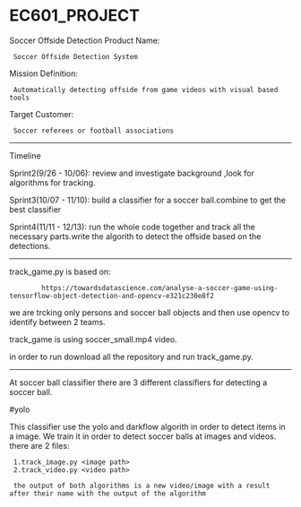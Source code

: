 # EC601_PROJECT
Soccer Offside Detection
Product Name: 

     Soccer Offside Detection System
     
Mission Definition:

     Automatically detecting offside from game videos with visual based tools
     
Target Customer: 

     Soccer referees or football associations
     

------------------------------------------------------------------------------------------
Timeline

Sprint2(9/26 - 10/06): review and investigate background ,look for algorithms for tracking.

Sprint3(10/07 - 11/10): build a classifier for a soccer ball.combine to get the best classifier

Sprint4(11/11 - 12/13): run the whole code together and track all the necessary parts.write the algorith to detect the offside based on the detections.


------------------------------------------------------------------------------------------

track_game.py is based on:

            https://towardsdatascience.com/analyse-a-soccer-game-using-tensorflow-object-detection-and-opencv-e321c230e8f2
            
we are trcking only persons and soccer ball objects and then use opencv to identify between 2 teams.

track_game is using soccer_small.mp4 video.

in order to run download all the repository and run track_game.py. 

------------------------------------------------------------------------------------------
At soccer ball classifier there are 3 different classifiers for detecting a soccer ball.

#yolo

This classifier use the yolo and darkflow algorith in order to detect items in a image.
We train it in order to detect soccer balls at images and videos.
there are 2 files:

     1.track_image.py <image path>
     2.track_video.py <video path>
     
     the output of both algorithms is a new video/image with a result after their name with the output of the algorithm


